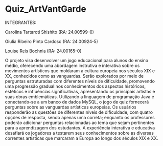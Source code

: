 # Quiz_ArtVantGarde
INTEGRANTES: 

Carolina Tartaroti Shishito (RA: 24.00599-0)

Giulia Ribeiro Pinto Cardoso (RA: 24.00924-5)

Louise Reis Bochnia (RA: 24.00165-0)

O projeto visa desenvolver um jogo educacional para alunos do ensino médio, oferecendo uma abordagem instrutiva e interativa sobre os movimentos artísticos que moldaram 
a cultura europeia nos séculos XIX e XX, conhecidos como as vanguardas. Serão explorados por meio de perguntas estruturadas com diferentes níveis de dificuldade, promovendo 
uma progressão gradual nos conhecimentos dos aspectos históricos, estéticos e influências significativas, apresentando os principais artistas e suas obras emblemáticas. 
Utilizando a linguagem de programação Java e conectando-se a um banco de dados MySQL, o jogo de quiz fornecerá perguntas sobre as vanguardas artísticas europeias. Os usuários 
responderão as questões de diferentes níveis de dificuldade, com quatro opções de resposta, sendo apenas uma correta; enquanto os professores poderão adicionar perguntas relacionadas
ao tema que sejam pertinentes para a aprendizagem dos estudantes. A experiência interativa e educativa desafiará os jogadores a testarem seus conhecimentos sobre as diversas correntes
artísticas que marcaram a Europa ao longo dos séculos XIX e XX.
